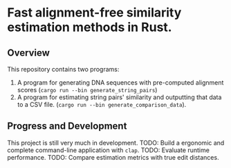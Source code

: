 # Fast alignment-free similarity estimation methods in Rust.

## Overview
This repository contains two programs:
1. A program for generating DNA sequences with pre-computed alignment scores (`cargo run --bin generate_string_pairs`)
2. A program for estimating string pairs' similarity and outputting that data to a CSV file. (`cargo run --bin generate_comparison_data`).

## Progress and Development
This project is still very much in development. 
TODO: Build a ergonomic and complete command-line application with `clap`.
TODO: Evaluate runtime performance.
TODO: Compare estimation metrics with true edit distances.
